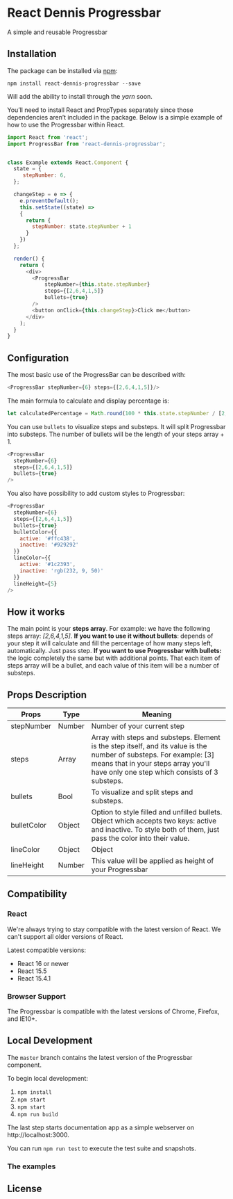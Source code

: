 # React Dennis Progressbar

A simple and reusable Progressbar 

## Installation

The package can be installed via [npm](https://github.com/npm/cli):

```
npm install react-dennis-progressbar --save
```

Will add the ability to install through the *yarn* soon. 

You’ll need to install React and PropTypes separately since those dependencies aren’t included in the package. Below is a simple example of how to use the Progressbar within React.

```js
import React from 'react';
import ProgressBar from 'react-dennis-progressbar';


class Example extends React.Component {
  state = {
     stepNumber: 6,
  };

  changeStep = e => {
    e.preventDefault();
    this.setState((state) => 
    { 
      return {
        stepNumber: state.stepNumber + 1
      }
    })
  };

  render() {
    return (
      <div>
        <ProgressBar
            stepNumber={this.state.stepNumber}
            steps={[2,6,4,1,5]}
            bullets={true}
        />
        <button onClick={this.changeStep}>Click me</button>
      </div>
    );
  }
}
```

## Configuration

The most basic use of the ProgressBar can be described with:

```js
<ProgressBar stepNumber={6} steps={[2,6,4,1,5]}/>
```

The main formula to calculate and display percentage is:
```js
let calculatedPercentage = Math.round(100 * this.state.stepNumber / [2,6,4,1,5].reduce((a,b) => a+b));
```

You can use `bullets` to visualize steps and substeps. It will split Progressbar into substeps. The number of bullets will be the length of your steps array + 1.
```js
<ProgressBar
  stepNumber={6}
  steps={[2,6,4,1,5]}
  bullets={true}
/>
```

You also have possibility to add custom styles to Progressbar:
```js
<ProgressBar
  stepNumber={6}
  steps={[2,6,4,1,5]}
  bullets={true}
  bulletColor={{
    active: '#ffc438',
    inactive: '#929292'
  }}
  lineColor={{
    active: '#1c2393',
    inactive: 'rgb(232, 9, 50)'
  }}
  lineHeight={5}
/>
```

## How it works

The main point is your **steps array**. For example: we have the following steps array: *[2,6,4,1,5]*. **If you want to use it without bullets**: depends of your step it will calculate and fill the percentage of how many steps left, automatically. Just pass step.
**If you want to use Progressbar with bullets:** the logic completely the same but with additional points. That each item of steps array will be a bullet, and each value of this item will be a number of substeps. 


## Props Description
Props | Type | Meaning
------------ | ------------- | ------
stepNumber | Number | Number of your current step
steps | Array | Array with steps and substeps. Element is the step itself, and its value is the number of substeps. For example: [3] means that in your steps array you'll have only one step which consists of 3 substeps. 
bullets | Bool | To visualize and split steps and substeps.
bulletColor | Object | Option to style filled and unfilled bullets. Object which accepts two keys: active and inactive. To style both of them, just pass the color into their value. 
lineColor | Object | Object | Option to style filled and unfilled part of line. Object which accepts two keys: active and inactive. To style both of them, just pass the color into their value. 
lineHeight | Number | This value will be applied as height of your Progressbar


## Compatibility

### React

We're always trying to stay compatible with the latest version of React. We can't support all older versions of React.

Latest compatible versions:

- React 16 or newer
- React 15.5
- React 15.4.1


### Browser Support

The Progressbar is compatible with the latest versions of Chrome, Firefox, and IE10+.

## Local Development

The `master` branch contains the latest version of the Progressbar component.

To begin local development:

1. `npm install`
2. `npm start`
2. `npm start`
3. `npm run build`

The last step starts documentation app as a simple webserver on http://localhost:3000.

You can run `npm run test` to execute the test suite and snapshots.

### The examples


## License
